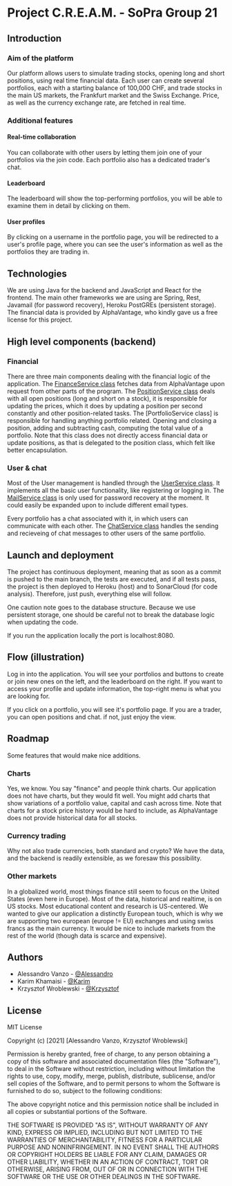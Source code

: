 # Project C.R.E.A.M. - SoPra Group 21

## Introduction

### Aim of the platform
Our platform allows users to simulate trading stocks, opening long and short positions, using real time financial data.
Each user can create several portfolios, each with a starting balance of 100,000 CHF, and trade stocks in the main
US markets, the Frankfurt market and the Swiss Exchange. Price, as well as the currency exchange rate, are fetched in
real time.

### Additional features

#### Real-time collaboration
You can collaborate with other users by letting them join one of your portfolios via the join code.
Each portfolio also has a dedicated trader's chat.

#### Leaderboard
The leaderboard will show the top-performing portfolios, you will be able to examine them in detail by clicking on them.

#### User profiles
By clicking on a username in the portfolio page, you will be redirected to a user's profile page, where you can see
the user's information as well as the portfolios they are trading in.

## Technologies

We are using Java for the backend and JavaScript and React for the frontend.
The main other frameworks we are using are Spring, Rest, Javamail (for password recovery),
Heroku PostGREs (persistent storage).
The financial data is provided by AlphaVantage, who kindly gave us a free license for this project.

## High level components (backend)

### Financial
There are three main components dealing with the financial logic of the application. The [FinanceService class](https://github.com/sopra-fs21-group-21/Server/blob/master/src/main/java/ch/uzh/ifi/hase/soprafs21/service/FinanceService.java)
fetches data from AlphaVantage upon request from other parts of the program.
The [PositionService class](https://github.com/sopra-fs21-group-21/Server/blob/master/src/main/java/ch/uzh/ifi/hase/soprafs21/service/PositionService.java)
deals with all open positions (long and short on a stock), it is responsible for updating the prices, which it does by
updating a position per second constantly and other position-related tasks.
The [PortfolioService class] is responsible for handling anything portfolio related. Opening and closing a position,
adding and subtracting cash, computing the total value of a portfolio. Note that this class does not directly access
financial data or update positions, as that is delegated to the position class, which felt like better encapsulation.

### User & chat

Most of the User management is handled through the [UserService class](https://github.com/sopra-fs21-group-21/Server/blob/master/src/main/java/ch/uzh/ifi/hase/soprafs21/service/UserService.java). It implements all the basic user functionality, like registering or logging in. 
The [MailService class](https://github.com/sopra-fs21-group-21/Server/blob/master/src/main/java/ch/uzh/ifi/hase/soprafs21/service/MailService.java) is only used for password recovery at the moment. It could easily be expanded upon to include different email types.

Every portfolio has a chat associated with it, in which users can communicate with each other.
The [ChatService class](https://github.com/sopra-fs21-group-21/Server/blob/master/src/main/java/ch/uzh/ifi/hase/soprafs21/service/ChatService.java) handles the sending and recieveing of chat messages to other users of the same portfolio.

## Launch and deployment

The project has continuous deployment, meaning that as soon as a commit is pushed to the main branch, the tests are
executed, and if all tests pass, the project is then deployed to Heroku (host) and to SonarCloud (for code analysis).
Therefore, just push, everything else will follow.

One caution note goes to the database structure. Because we use persistent storage, one should be careful not to break
the database logic when updating the code.

If you run the application locally the port is localhost:8080.

## Flow (illustration)

Log in into the application. You will see your portfolios and buttons to create or join new ones on the left, and the leaderboard
on the right. If you want to access your profile and update information, the top-right menu is what you are looking for.

If you click on a portfolio, you will see it's portfolio page. If you are a trader, you can open positions and chat.
if not, just enjoy the view.

## Roadmap

Some features that would make nice additions.

### Charts
Yes, we know. You say "finance" and people think charts. Our application does not have charts, but they would fit well.
You might add charts that show variations of a portfolio value, capital and cash across time.
Note that charts for a stock price history would be hard to include, as AlphaVantage does not provide historical data
for all stocks.

### Currency trading
Why not also trade currencies, both standard and crypto? We have the data, and the backend is readily extensible, as we
foresaw this possibility.

### Other markets
In a globalized world, most things finance still seem to focus on the United States (even here in Europe). Most of the data, historical and realtime,
is on US stocks. Most educational content and research is US-centered. We wanted to give our application a distinctly European touch,
which is why we are supporting two european (europe != EU) exchanges and using swiss francs as the main currency. It
would be nice to include markets from the rest of the world (though data is scarce and expensive).

## Authors

* Alessandro Vanzo - [@Alessandro](http://github.com/alessandrovanzo)
* Karim Khamaisi   - [@Karim](http://github.com/Karimkh31)
* Krzysztof Wroblewski   - [@Krzysztof](http://github.com/krwro)

## License

MIT License

Copyright (c) [2021] [Alessandro Vanzo, Krzysztof Wroblewski]

Permission is hereby granted, free of charge, to any person obtaining a copy
of this software and associated documentation files (the "Software"), to deal
in the Software without restriction, including without limitation the rights
to use, copy, modify, merge, publish, distribute, sublicense, and/or sell
copies of the Software, and to permit persons to whom the Software is
furnished to do so, subject to the following conditions:

The above copyright notice and this permission notice shall be included in all
copies or substantial portions of the Software.

THE SOFTWARE IS PROVIDED "AS IS", WITHOUT WARRANTY OF ANY KIND, EXPRESS OR
IMPLIED, INCLUDING BUT NOT LIMITED TO THE WARRANTIES OF MERCHANTABILITY,
FITNESS FOR A PARTICULAR PURPOSE AND NONINFRINGEMENT. IN NO EVENT SHALL THE
AUTHORS OR COPYRIGHT HOLDERS BE LIABLE FOR ANY CLAIM, DAMAGES OR OTHER
LIABILITY, WHETHER IN AN ACTION OF CONTRACT, TORT OR OTHERWISE, ARISING FROM,
OUT OF OR IN CONNECTION WITH THE SOFTWARE OR THE USE OR OTHER DEALINGS IN THE
SOFTWARE.
